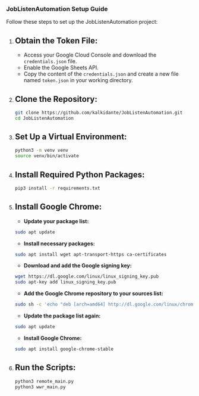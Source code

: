 ### JobListenAutomation Setup Guide

Follow these steps to set up the JobListenAutomation project:

1. ## Obtain the Token File:
   - Access your Google Cloud Console and download the `credentials.json` file.
   - Enable the Google Sheets API.
   - Copy the content of the `credentials.json` and create a new file named `token.json` in your working directory.

2. ## Clone the Repository:
   ```bash
   git clone https://github.com/kalkidante/JobListenAutomation.git
   cd JobListenAutomation
   ```

3. ## Set Up a Virtual Environment:
   ```bash
   python3 -m venv venv
   source venv/bin/activate
   ```

4. ## Install Required Python Packages:
   ```bash
   pip3 install -r requirements.txt
   ```

5. ## Install Google Chrome:
   - **Update your package list:**
   ```bash
   sudo apt update
   ```

   - **Install necessary packages:**
   ```bash
   sudo apt install wget apt-transport-https ca-certificates
   ```

   - **Download and add the Google signing key:**
   ```bash
   wget https://dl.google.com/linux/linux_signing_key.pub
   sudo apt-key add linux_signing_key.pub
   ```

   - **Add the Google Chrome repository to your sources list:**
   ```bash
   sudo sh -c 'echo "deb [arch=amd64] http://dl.google.com/linux/chrome/deb/ stable main" >> /etc/apt/sources.list.d/google-chrome.list'
   ```

   - **Update the package list again:**
   ```bash
   sudo apt update
   ```

   - **Install Google Chrome:**
   ```bash
   sudo apt install google-chrome-stable
   ```

6. ## Run the Scripts:
   ```bash
   python3 remote_main.py
   python3 wwr_main.py
   ```